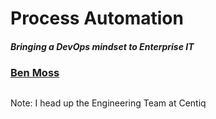 <div style="height: 8em"></div>

# Process Automation

#### _Bringing a <span class="highlight">DevOps mindset</span> to Enterprise IT_

### [Ben Moss](mailto:bmoss@centiq.co.uk)

<img data-src="assets/cover/centiq_logo_REV_LR.png" class="logo">


Note: I head up the Engineering Team at Centiq
